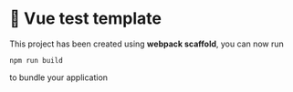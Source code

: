 # 🚀 Vue test template

This project has been created using **webpack scaffold**, you can now run

```
npm run build
```

to bundle your application
